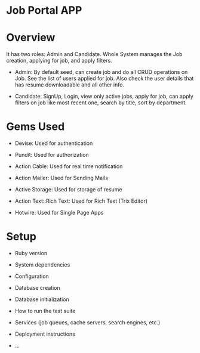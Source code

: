 # Job Portal APP

# Overview
It has two roles: Admin and Candidate. Whole System manages the Job creation, applying for job, and apply filters.

 * Admin: By default seed, can create job and do all CRUD operations on Job. See the list of users applied for job. Also check the user details that has resume downloadable and all other info.

 * Candidate: SignUp, Login, view only active jobs, apply for job, can apply filters on job like most recent one, search by title, sort by department.

 # Gems Used

* Devise: Used for authentication

* Pundit: Used for authorization

* Action Cable: Used for real time notification

* Action Mailer: Used for Sending Mails

* Active Storage: Used for storage of resume

* Action Text::Rich Text: Used for Rich Text (Trix Editor)

* Hotwire: Used for Single Page Apps

# Setup

* Ruby version

* System dependencies

* Configuration

* Database creation

* Database initialization

* How to run the test suite

* Services (job queues, cache servers, search engines, etc.)

* Deployment instructions

* ...
